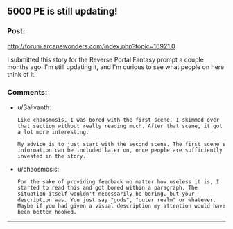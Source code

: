 ## 5000 PE is still updating!

### Post:

http://forum.arcanewonders.com/index.php?topic=16921.0

I submitted this story for the Reverse Portal Fantasy prompt a couple months ago. I'm still updating it, and I'm curious to see what people on here think of it.

### Comments:

- u/Salivanth:
  ```
  Like chaosmosis, I was bored with the first scene. I skimmed over that section without really reading much. After that scene, it got a lot more interesting.

  My advice is to just start with the second scene. The first scene's information can be included later on, once people are sufficiently invested in the story.
  ```

- u/chaosmosis:
  ```
  For the sake of providing feedback no matter how useless it is, I started to read this and got bored within a paragraph. The situation itself wouldn't necessarily be boring, but your description was. You just say "gods", "outer realm" or whatever. Maybe if you had given a visual description my attention would have been better hooked.
  ```

---

